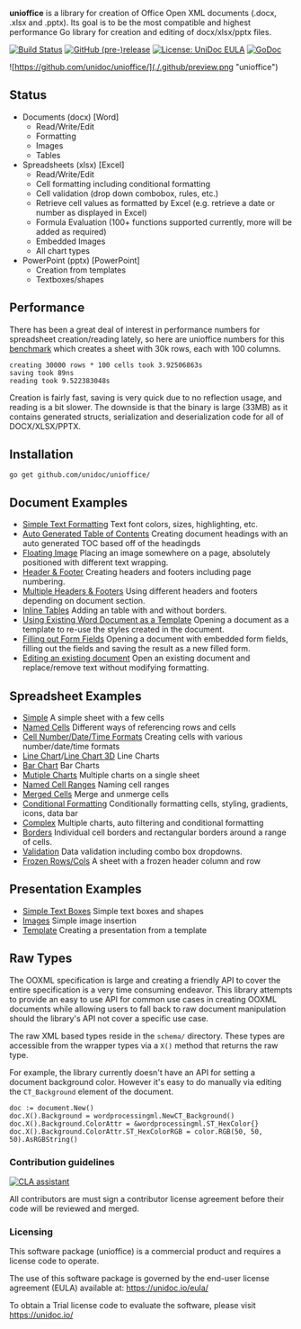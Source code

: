 **unioffice** is a library for creation of Office Open XML documents (.docx, .xlsx
and .pptx).  Its goal is to be the most compatible and highest performance Go
library for creation and editing of docx/xlsx/pptx files.

[![Build Status](https://travis-ci.org/unidoc/unioffice.svg?branch=master)](https://travis-ci.org/unidoc/unioffice)
[![GitHub (pre-)release](https://img.shields.io/github/release/unidoc/unioffice/all.svg)](https://github.com/unidoc/unioffice/releases)
[![License: UniDoc EULA](https://img.shields.io/badge/license-UniDoc%20EULA-blue)](https://unidoc.io/eula/)
[![GoDoc](https://godoc.org/github.com/unidoc/unioffice?status.svg)](https://godoc.org/github.com/unidoc/unioffice)

![https://github.com/unidoc/unioffice/](./.github/preview.png "unioffice")

## Status ##

- Documents (docx) [Word]
	- Read/Write/Edit
	- Formatting
	- Images
	- Tables
- Spreadsheets (xlsx) [Excel]
 	- Read/Write/Edit
 	- Cell formatting including conditional formatting
	- Cell validation (drop down combobox, rules, etc.)
    - Retrieve cell values as formatted by Excel (e.g. retrieve a date or number as displayed in Excel)
 	- Formula Evaluation (100+ functions supported currently, more will be added as required)
 	- Embedded Images
 	- All chart types
- PowerPoint (pptx) [PowerPoint]
	- Creation from templates
	- Textboxes/shapes


## Performance ##

There has been a great deal of interest in performance numbers for spreadsheet
creation/reading lately, so here are unioffice numbers for this
[benchmark](https://github.com/unidoc/unioffice-examples/tree/master/spreadsheet/lots-of-rows)
which creates a sheet with 30k rows, each with 100 columns.

    creating 30000 rows * 100 cells took 3.92506863s
    saving took 89ns
    reading took 9.522383048s

Creation is fairly fast, saving is very quick due to no reflection usage, and
reading is a bit slower. The downside is that the binary is large (33MB) as it
contains generated structs, serialization and deserialization code for all of
DOCX/XLSX/PPTX.

## Installation ##
    
    go get github.com/unidoc/unioffice/

## Document Examples ##

- [Simple Text Formatting](https://github.com/unidoc/unioffice-examples/tree/master/document/simple) Text font colors, sizes, highlighting, etc.
- [Auto Generated Table of Contents](https://github.com/unidoc/unioffice-examples/tree/master/document/toc) Creating document headings with an auto generated TOC based off of the headingds
- [Floating Image](https://github.com/unidoc/unioffice-examples/tree/master/document/image) Placing an image somewhere on a page, absolutely positioned with different text wrapping.
- [Header & Footer](https://github.com/unidoc/unioffice-examples/tree/master/document/header-footer) Creating headers and footers including page numbering.
- [Multiple Headers & Footers](https://github.com/unidoc/unioffice-examples/tree/master/document/header-footer-multiple) Using different headers and footers depending on document section.
- [Inline Tables](https://github.com/unidoc/unioffice-examples/tree/master/document/tables) Adding an table with and without borders.
- [Using Existing Word Document as a Template](https://github.com/unidoc/unioffice-examples/tree/master/document/use-template) Opening a document as a template to re-use the styles created in the document.
- [Filling out Form Fields](https://github.com/unidoc/unioffice-examples/tree/master/document/fill-out-form) Opening a document with embedded form fields, filling out the fields and saving the result as  a new filled form.
- [Editing an existing document](https://github.com/unidoc/unioffice-examples/tree/master/document/edit-document) Open an existing document and replace/remove text without modifying formatting.

## Spreadsheet Examples ##
- [Simple](https://github.com/unidoc/unioffice-examples/tree/master/spreadsheet/simple) A simple sheet with a few cells
- [Named Cells](https://github.com/unidoc/unioffice-examples/tree/master/spreadsheet/named-cells) Different ways of referencing rows and cells
- [Cell Number/Date/Time Formats](https://github.com/unidoc/unioffice-examples/tree/master/spreadsheet/number-date-time-formats) Creating cells with various number/date/time formats
- [Line Chart](https://github.com/unidoc/unioffice-examples/tree/master/spreadsheet/line-chart)/[Line Chart 3D](https://github.com/unidoc/unioffice-examples/tree/master/spreadsheet/line-chart-3d) Line Charts
- [Bar Chart](https://github.com/unidoc/unioffice-examples/tree/master/spreadsheet/bar-chart) Bar Charts
- [Mutiple Charts](https://github.com/unidoc/unioffice-examples/tree/master/spreadsheet/multiple-charts) Multiple charts on a single sheet
- [Named Cell Ranges](https://github.com/unidoc/unioffice-examples/tree/master/spreadsheet/named-ranges) Naming cell ranges
- [Merged Cells](https://github.com/unidoc/unioffice-examples/tree/master/spreadsheet/merged) Merge and unmerge cells
- [Conditional Formatting](https://github.com/unidoc/unioffice-examples/tree/master/spreadsheet/conditional-formatting) Conditionally formatting cells, styling, gradients, icons, data bar
- [Complex](https://github.com/unidoc/unioffice-examples/tree/master/spreadsheet/complex) Multiple charts, auto filtering and conditional formatting
- [Borders](https://github.com/unidoc/unioffice-examples/tree/master/spreadsheet/borders) Individual cell borders and rectangular borders around a range of cells.
- [Validation](https://github.com/unidoc/unioffice-examples/tree/master/spreadsheet/validation) Data validation including combo box dropdowns.
- [Frozen Rows/Cols](https://github.com/unidoc/unioffice-examples/tree/master/spreadsheet/freeze-rows-cols) A sheet with a frozen header column and row

## Presentation Examples ##

- [Simple Text Boxes](https://github.com/unidoc/unioffice-examples/tree/master/presentation/simple) Simple text boxes and shapes
- [Images](https://github.com/unidoc/unioffice-examples/tree/master/presentation/image) Simple image insertion
- [Template](https://github.com/unidoc/unioffice-examples/tree/master/presentation/use-template/simple) Creating a presentation from a template

## Raw Types ##

The OOXML specification is large and creating a friendly API to cover the entire
specification is a very time consuming endeavor.  This library attempts to
provide an easy to use API for common use cases in creating OOXML documents
while allowing users to fall back to raw document manipulation should the
library's API not cover a specific use case.

The raw XML based types reside in the ```schema/``` directory. These types are
accessible from the wrapper types via a ```X()``` method that returns the raw
type. 

For example, the library currently doesn't have an API for setting a document
background color. However it's easy to do manually via editing the
```CT_Background``` element of the document.

    doc := document.New()
    doc.X().Background = wordprocessingml.NewCT_Background()
	doc.X().Background.ColorAttr = &wordprocessingml.ST_HexColor{}
	doc.X().Background.ColorAttr.ST_HexColorRGB = color.RGB(50, 50, 50).AsRGBString()

### Contribution guidelines ###

[![CLA assistant](https://cla-assistant.io/readme/badge/unidoc/unioffice)](https://cla-assistant.io/unidoc/unioffice)

All contributors are must sign a contributor license agreement before their code
will be reviewed and merged.


### Licensing ###

This software package (unioffice) is a commercial product and requires a license
code to operate.

The use of this software package is governed by the end-user license agreement 
(EULA) available at: https://unidoc.io/eula/

To obtain a Trial license code to evaluate the software, please visit
https://unidoc.io/

